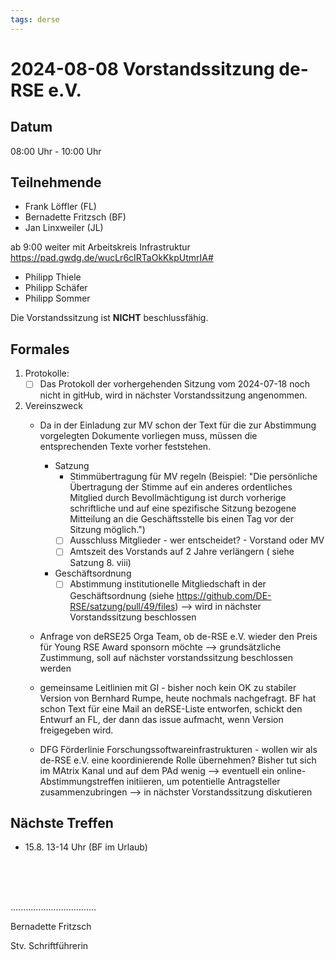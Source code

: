 ```yaml
---
tags: derse
---
```

# 2024-08-08 Vorstandssitzung de-RSE e.V.

## Datum

08:00 Uhr - 10:00 Uhr

## Teilnehmende

- Frank Löffler (FL)
- Bernadette Fritzsch (BF)
- Jan Linxweiler (JL)

ab 9:00 weiter mit Arbeitskreis Infrastruktur https://pad.gwdg.de/wucLr6cIRTaOkKkpUtmrIA#
- Philipp Thiele
- Philipp Schäfer
- Philipp Sommer

Die Vorstandssitzung ist __NICHT__ beschlussfähig.

## Formales

1. Protokolle:
    - [ ] Das Protokoll der vorhergehenden Sitzung vom 2024-07-18 noch nicht in gitHub, wird in nächster Vorstandssitzung angenommen. 

2. Vereinszweck
    - Da in der Einladung zur MV schon der Text für die zur Abstimmung vorgelegten Dokumente vorliegen muss, müssen die entsprechenden Texte vorher feststehen.
        - Satzung
            - Stimmübertragung für MV regeln (Beispiel: "Die persönliche Übertragung der Stimme auf ein anderes ordentliches Mitglied durch Bevollmächtigung ist durch vorherige schriftliche und auf eine spezifische Sitzung bezogene Mitteilung an die Geschäftsstelle bis einen Tag vor der Sitzung möglich.")
            - [ ] Ausschluss Mitglieder - wer entscheidet? - Vorstand oder MV
            - [ ] Amtszeit des Vorstands auf 2 Jahre verlängern ( siehe Satzung 8. viii)
        - Geschäftsordnung
            - [ ] Abstimmung institutionelle Mitgliedschaft in der Geschäftsordnung (siehe https://github.com/DE-RSE/satzung/pull/49/files) --> wird in nächster Vorstandssitzung beschlossen 

    - Anfrage von deRSE25 Orga Team, ob de-RSE e.V. wieder den Preis für Young RSE Award sponsorn möchte --> grundsätzliche Zustimmung, soll auf nächster vorstandssitzung beschlossen werden

    - gemeinsame Leitlinien mit GI - bisher noch kein OK zu stabiler Version von Bernhard Rumpe, heute nochmals nachgefragt. BF hat schon Text für eine Mail an deRSE-Liste entworfen, schickt den Entwurf an FL, der dann das issue aufmacht, wenn Version freigegeben wird.

    - DFG Förderlinie Forschungssoftwareinfrastrukturen - wollen wir als de-RSE e.V. eine koordinierende Rolle übernehmen? Bisher tut sich im MAtrix Kanal und auf dem PAd wenig --> eventuell ein online-Abstimmungstreffen initiieren, um potentielle Antragsteller zusammenzubringen --> in nächster Vorstandssitzung diskutieren


## Nächste Treffen

- 15.8. 13-14 Uhr (BF im Urlaub)

<br />
<br />
<br />

..................................

Bernadette Fritzsch

Stv. Schriftführerin